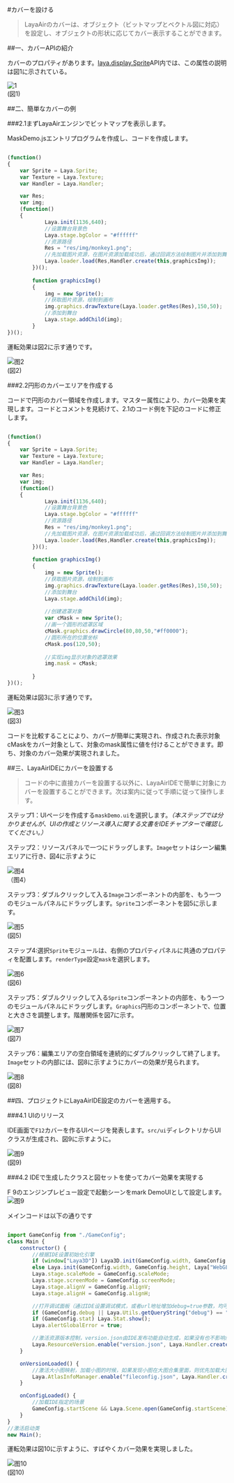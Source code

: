 #カバーを設ける

>LayaAirのカバーは、オブジェクト（ビットマップとベクトル図に対応）を設定し、オブジェクトの形状に応じてカバー表示することができます。
>



##一、カバーAPIの紹介

カバーのプロパティがあります。[laya.display.Sprite](http://layaair.ldc.layabox.com/api/index.html?category=Core&class=laya.display.Sprite%3Ch1%3Emask)API内では、この属性の説明は図1に示されている。

![1](img/1.jpg)<br/>(図1)



##二、簡単なカバーの例

###2.1まずLayaAirエンジンでビットマップを表示します。

MaskDemo.jsエントリプログラムを作成し、コードを作成します。


```javascript

(function()
{
  	var Sprite = Laya.Sprite;
	var Texture = Laya.Texture;
  	var Handler = Laya.Handler;

  	var Res;
	var img;
	(function()
	{
			Laya.init(1136,640);
			//设置舞台背景色
			Laya.stage.bgColor = "#ffffff"      
			//资源路径
			Res = "res/img/monkey1.png";		
			//先加载图片资源，在图片资源加载成功后，通过回调方法绘制图片并添加到舞台
			Laya.loader.load(Res,Handler.create(this,graphicsImg));   
		})();
		
		function graphicsImg()
		{
			img = new Sprite();
			//获取图片资源，绘制到画布
			img.graphics.drawTexture(Laya.loader.getRes(Res),150,50);
			//添加到舞台
			Laya.stage.addChild(img);
		}
})();
```


運転効果は図2に示す通りです。

![图2](img/2.jpg)<br/>(図2)

###2.2円形のカバーエリアを作成する

コードで円形のカバー領域を作成します。マスター属性により、カバー効果を実現します。コードとコメントを見続けて、2.1のコード例を下記のコードに修正します。


```javascript

(function()
{
  	var Sprite = Laya.Sprite;
	var Texture = Laya.Texture;
  	var Handler = Laya.Handler;

  	var Res;
	var img;
	(function()
	{
			Laya.init(1136,640);
			//设置舞台背景色
			Laya.stage.bgColor = "#ffffff"      
			//资源路径
			Res = "res/img/monkey1.png";		
			//先加载图片资源，在图片资源加载成功后，通过回调方法绘制图片并添加到舞台
			Laya.loader.load(Res,Handler.create(this,graphicsImg));   
		})();
		
		function graphicsImg()
		{
			img = new Sprite();
			//获取图片资源，绘制到画布
			img.graphics.drawTexture(Laya.loader.getRes(Res),150,50);
			//添加到舞台
			Laya.stage.addChild(img);
			
			//创建遮罩对象
			var cMask = new Sprite();
			//画一个圆形的遮罩区域
			cMask.graphics.drawCircle(80,80,50,"#ff0000");
          	//圆形所在的位置坐标
			cMask.pos(120,50);
         
         	//实现img显示对象的遮罩效果
			img.mask = cMask;
			
		}
})();
```


運転効果は図3に示す通りです。

![图3](img/3.jpg)<br/>(図3)

コードを比較することにより、カバーが簡単に実現され、作成された表示対象cMaskをカバー対象として、対象のmask属性に値を付けることができます。即ち、対象のカバー効果が実現されました。





##三、LayaAirIDEにカバーを設置する

>コードの中に直接カバーを設置する以外に、LayaAirIDEで簡単に対象にカバーを設置することができます。次は案内に従って手順に従って操作します。

ステップ1：UIページを作成する`maskDemo.ui`を選択します。*（本ステップでは分かりませんが、UIの作成とリソース導入に関する文書をIDEチャプターで確認してください。）*



ステップ2：リソースパネルで一つにドラッグします。`Image`セットはシーン編集エリアに行き、図4に示すように

![图4](img/4.png) <br /> （图4）




ステップ3：ダブルクリックして入る`Image`コンポーネントの内部を、もう一つのモジュールパネルにドラッグします。`Sprite`コンポーネントを図5に示します。

![图5](img/5.png)<br/>(図5)





ステップ4:選択`Sprite`モジュールは、右側のプロパティパネルに共通のプロパティを配置します。`renderType`設定`mask`を選択します。

![图6](img/6.png)<br/>(図6)



ステップ5：ダブルクリックして入る`Sprite`コンポーネントの内部を、もう一つのモジュールパネルにドラッグします。`Graphics`円形のコンポーネントで、位置と大きさを調整します。階層関係を図7に示す。

![图7](img/7.png)<br/>(図7)



ステップ6：編集エリアの空白領域を連続的にダブルクリックして終了します。`Image`セットの内部には、図8に示すようにカバーの効果が見られます。

![图8](img/8.png)<br/>(図8)





##四、プロジェクトにLayaAirIDE設定のカバーを適用する。

###4.1 UIのリリース

IDE画面で`F12`カバーを作るUIページを発表します。`src/ui`ディレクトリからUIクラスが生成され、図9に示すように。

![图9](img/9.png)<br/>(図9)



###4.2 IDEで生成したクラスと図セットを使ってカバー効果を実現する

F 9のエンジンプレビュー設定で起動シーンをmark DemoUIとして設定します。![图9](img/10.png)





メインコードは以下の通りです


```javascript

import GameConfig from "./GameConfig";
class Main {
	constructor() {
		//根据IDE设置初始化引擎		
		if (window["Laya3D"]) Laya3D.init(GameConfig.width, GameConfig.height);
		else Laya.init(GameConfig.width, GameConfig.height, Laya["WebGL"]);
		Laya.stage.scaleMode = GameConfig.scaleMode;
		Laya.stage.screenMode = GameConfig.screenMode;
		Laya.stage.alignV = GameConfig.alignV;
		Laya.stage.alignH = GameConfig.alignH;

		//打开调试面板（通过IDE设置调试模式，或者url地址增加debug=true参数，均可打开调试面板）
		if (GameConfig.debug || Laya.Utils.getQueryString("debug") == "true") Laya.enableDebugPanel();
		if (GameConfig.stat) Laya.Stat.show();
		Laya.alertGlobalError = true;

		//激活资源版本控制，version.json由IDE发布功能自动生成，如果没有也不影响后续流程
		Laya.ResourceVersion.enable("version.json", Laya.Handler.create(this, this.onVersionLoaded), Laya.ResourceVersion.FILENAME_VERSION);
	}

	onVersionLoaded() {
		//激活大小图映射，加载小图的时候，如果发现小图在大图合集里面，则优先加载大图合集，而不是小图
		Laya.AtlasInfoManager.enable("fileconfig.json", Laya.Handler.create(this, this.onConfigLoaded));
	}

	onConfigLoaded() {
		//加载IDE指定的场景
		GameConfig.startScene && Laya.Scene.open(GameConfig.startScene);
	}
}
//激活启动类
new Main();

```


運転効果は図10に示すように、すばやくカバー効果を実現しました。

![图10](img/10.jpg)<br/>(図10)

